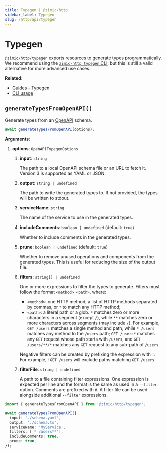 ```yaml
---
title: Typegen | @zimic/http
sidebar_label: Typegen
slug: /http/api/typegen
---
```


# Typegen

`@zimic/http/typegen` exports resources to generate types programmatically. We recommend using the
[`zimic-http typegen` CLI](/docs/zimic-http/cli/1-typegen.md), but this is still a valid alternative for more advanced
use cases.

**Related**:

- [Guides - Typegen](/docs/zimic-http/guides/2-typegen.mdx)
- [CLI usage](/docs/zimic-http/cli/1-typegen.md)

## `generateTypesFromOpenAPI()`

Generate types from an [OpenAPI](https://swagger.io/specification) schema.

```ts
await generateTypesFromOpenAPI(options);
```

**Arguments**:

1. **options**: `OpenAPITypegenOptions`
   1. **input**: `string`

      The path to a local OpenAPI schema file or an URL to fetch it. Version 3 is supported as YAML or JSON.

   2. **output**: `string | undefined`

      The path to write the generated types to. If not provided, the types will be written to stdout.

   3. **serviceName**: `string`

      The name of the service to use in the generated types.

   4. **includeComments**: `boolean | undefined` (default: `true`)

      Whether to include comments in the generated types.

   5. **prune**: `boolean | undefined` (default: `true`)

      Whether to remove unused operations and components from the generated types. This is useful for reducing the size
      of the output file.

   6. **filters**: `string[] | undefined`

      One or more expressions to filter the types to generate. Filters must follow the format `<method> <path>`, where:
      - `<method>`: one HTTP method, a list of HTTP methods separated by commas, or `*` to match any HTTP method;
      - `<path>`: a literal path or a glob. `*` matches zero or more characters in a segment (except `/`), while `**`
        matches zero or more characters across segments (may include `/`). For example, `GET /users` matches a single
        method and path, while `* /users` matches any method to the `/users` path; `GET /users*` matches any `GET`
        request whose path starts with `/users`, and `GET /users/**/*` matches any `GET` request to any sub-path of
        `/users`.

      Negative filters can be created by prefixing the expression with `!`. For example, `!GET /users` will exclude
      paths matching `GET /users`.

   7. **filterFile**: `string | undefined`

      A path to a file containing filter expressions. One expression is expected per line and the format is the same as
      used in a `--filter` option. Comments are prefixed with `#`. A filter file can be used alongside additional
      `--filter` expressions.

```ts
import { generateTypesFromOpenAPI } from '@zimic/http/typegen';

await generateTypesFromOpenAPI({
  input: './schema.yaml',
  output: './schema.ts',
  serviceName: 'MyService',
  filters: ['* /users**'],
  includeComments: true,
  prune: true,
});
```
